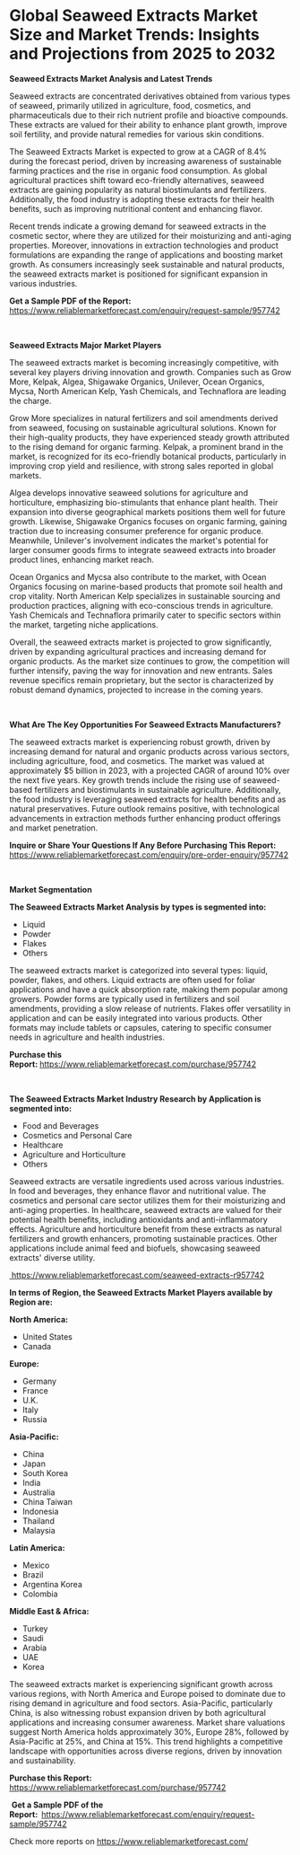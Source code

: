 <p><h1>Global Seaweed Extracts Market Size and Market Trends: Insights and Projections from 2025 to 2032</h1></p><p><strong>Seaweed Extracts Market Analysis and Latest Trends</strong></p>
<p><p>Seaweed extracts are concentrated derivatives obtained from various types of seaweed, primarily utilized in agriculture, food, cosmetics, and pharmaceuticals due to their rich nutrient profile and bioactive compounds. These extracts are valued for their ability to enhance plant growth, improve soil fertility, and provide natural remedies for various skin conditions.</p><p>The Seaweed Extracts Market is expected to grow at a CAGR of 8.4% during the forecast period, driven by increasing awareness of sustainable farming practices and the rise in organic food consumption. As global agricultural practices shift toward eco-friendly alternatives, seaweed extracts are gaining popularity as natural biostimulants and fertilizers. Additionally, the food industry is adopting these extracts for their health benefits, such as improving nutritional content and enhancing flavor.</p><p>Recent trends indicate a growing demand for seaweed extracts in the cosmetic sector, where they are utilized for their moisturizing and anti-aging properties. Moreover, innovations in extraction technologies and product formulations are expanding the range of applications and boosting market growth. As consumers increasingly seek sustainable and natural products, the seaweed extracts market is positioned for significant expansion in various industries.</p></p>
<p><strong>Get a Sample PDF of the Report:&nbsp;</strong> <a href="https://www.reliablemarketforecast.com/enquiry/request-sample/957742?utm_campaign=2781&utm_medium=2&utm_source=Github&utm_content=ia&utm_term=06032025&utm_id=seaweed-extracts">https://www.reliablemarketforecast.com/enquiry/request-sample/957742</a></p>
<p>&nbsp;</p>
<p><strong>Seaweed Extracts Major Market Players</strong></p>
<p><p>The seaweed extracts market is becoming increasingly competitive, with several key players driving innovation and growth. Companies such as Grow More, Kelpak, Algea, Shigawake Organics, Unilever, Ocean Organics, Mycsa, North American Kelp, Yash Chemicals, and Technaflora are leading the charge.</p><p>Grow More specializes in natural fertilizers and soil amendments derived from seaweed, focusing on sustainable agricultural solutions. Known for their high-quality products, they have experienced steady growth attributed to the rising demand for organic farming. Kelpak, a prominent brand in the market, is recognized for its eco-friendly botanical products, particularly in improving crop yield and resilience, with strong sales reported in global markets.</p><p>Algea develops innovative seaweed solutions for agriculture and horticulture, emphasizing bio-stimulants that enhance plant health. Their expansion into diverse geographical markets positions them well for future growth. Likewise, Shigawake Organics focuses on organic farming, gaining traction due to increasing consumer preference for organic produce. Meanwhile, Unilever's involvement indicates the market's potential for larger consumer goods firms to integrate seaweed extracts into broader product lines, enhancing market reach.</p><p>Ocean Organics and Mycsa also contribute to the market, with Ocean Organics focusing on marine-based products that promote soil health and crop vitality. North American Kelp specializes in sustainable sourcing and production practices, aligning with eco-conscious trends in agriculture. Yash Chemicals and Technaflora primarily cater to specific sectors within the market, targeting niche applications.</p><p>Overall, the seaweed extracts market is projected to grow significantly, driven by expanding agricultural practices and increasing demand for organic products. As the market size continues to grow, the competition will further intensify, paving the way for innovation and new entrants. Sales revenue specifics remain proprietary, but the sector is characterized by robust demand dynamics, projected to increase in the coming years.</p></p>
<p>&nbsp;</p>
<p><strong>What Are The Key Opportunities For Seaweed Extracts Manufacturers?</strong></p>
<p><p>The seaweed extracts market is experiencing robust growth, driven by increasing demand for natural and organic products across various sectors, including agriculture, food, and cosmetics. The market was valued at approximately $5 billion in 2023, with a projected CAGR of around 10% over the next five years. Key growth trends include the rising use of seaweed-based fertilizers and biostimulants in sustainable agriculture. Additionally, the food industry is leveraging seaweed extracts for health benefits and as natural preservatives. Future outlook remains positive, with technological advancements in extraction methods further enhancing product offerings and market penetration.</p></p>
<p><strong>Inquire or Share Your Questions If Any Before Purchasing This Report:</strong> <a href="https://www.reliablemarketforecast.com/enquiry/pre-order-enquiry/957742?utm_campaign=2781&utm_medium=2&utm_source=Github&utm_content=ia&utm_term=06032025&utm_id=seaweed-extracts">https://www.reliablemarketforecast.com/enquiry/pre-order-enquiry/957742</a></p>
<p>&nbsp;</p>
<p><strong>Market Segmentation</strong></p>
<p><strong>The Seaweed Extracts Market Analysis by types is segmented into:</strong></p>
<p><ul><li>Liquid</li><li>Powder</li><li>Flakes</li><li>Others</li></ul></p>
<p><p>The seaweed extracts market is categorized into several types: liquid, powder, flakes, and others. Liquid extracts are often used for foliar applications and have a quick absorption rate, making them popular among growers. Powder forms are typically used in fertilizers and soil amendments, providing a slow release of nutrients. Flakes offer versatility in application and can be easily integrated into various products. Other formats may include tablets or capsules, catering to specific consumer needs in agriculture and health industries.</p></p>
<p><strong>Purchase this Report:&nbsp;</strong><a href="https://www.reliablemarketforecast.com/purchase/957742?utm_campaign=2781&utm_medium=2&utm_source=Github&utm_content=ia&utm_term=06032025&utm_id=seaweed-extracts">https://www.reliablemarketforecast.com/purchase/957742</a></p>
<p>&nbsp;</p>
<p><strong>The Seaweed Extracts Market Industry Research by Application is segmented into:</strong></p>
<p><ul><li>Food and Beverages</li><li>Cosmetics and Personal Care</li><li>Healthcare</li><li>Agriculture and Horticulture</li><li>Others</li></ul></p>
<p><p>Seaweed extracts are versatile ingredients used across various industries. In food and beverages, they enhance flavor and nutritional value. The cosmetics and personal care sector utilizes them for their moisturizing and anti-aging properties. In healthcare, seaweed extracts are valued for their potential health benefits, including antioxidants and anti-inflammatory effects. Agriculture and horticulture benefit from these extracts as natural fertilizers and growth enhancers, promoting sustainable practices. Other applications include animal feed and biofuels, showcasing seaweed extracts' diverse utility.</p></p>
<p><a href="https://www.reliablemarketforecast.com/seaweed-extracts-r957742?utm_campaign=2781&utm_medium=2&utm_source=Github&utm_content=ia&utm_term=06032025&utm_id=seaweed-extracts">&nbsp;https://www.reliablemarketforecast.com/seaweed-extracts-r957742</a></p>
<p><strong>In terms of Region, the Seaweed Extracts Market Players available by Region are:</strong></p>
<p>
    <p> <strong> North America: </strong>
        <ul>
            <li>United States</li>
            <li>Canada</li>
        </ul>
        </p> 
    <p> <strong> Europe: </strong>
        <ul>
            <li>Germany</li>
            <li>France</li>
            <li>U.K.</li>
            <li>Italy</li>
            <li>Russia</li>
        </ul>
        </p> 
    <p> <strong> Asia-Pacific: </strong>
        <ul>
            <li>China</li>
            <li>Japan</li>
            <li>South Korea</li>
            <li>India</li>
            <li>Australia</li>
            <li>China Taiwan</li>
            <li>Indonesia</li>
            <li>Thailand</li>
            <li>Malaysia</li>
        </ul>
        </p> 
    <p> <strong> Latin America: </strong>
        <ul>
            <li>Mexico</li>
            <li>Brazil</li>
            <li>Argentina Korea</li>
            <li>Colombia</li>
        </ul>
        </p> 
    <p> <strong> Middle East & Africa: </strong>
        <ul>
            <li>Turkey</li>
            <li>Saudi</li>
            <li>Arabia</li>
            <li>UAE</li>
            <li>Korea</li>
        </ul>
    </p>
    </p>
<p><p>The seaweed extracts market is experiencing significant growth across various regions, with North America and Europe poised to dominate due to rising demand in agriculture and food sectors. Asia-Pacific, particularly China, is also witnessing robust expansion driven by both agricultural applications and increasing consumer awareness. Market share valuations suggest North America holds approximately 30%, Europe 28%, followed by Asia-Pacific at 25%, and China at 15%. This trend highlights a competitive landscape with opportunities across diverse regions, driven by innovation and sustainability.</p></p>
<p><strong>Purchase this Report: </strong><a href="https://www.reliablemarketforecast.com/purchase/957742?utm_campaign=2781&utm_medium=2&utm_source=Github&utm_content=ia&utm_term=06032025&utm_id=seaweed-extracts">https://www.reliablemarketforecast.com/purchase/957742</a></p>
<p>&nbsp;<strong>Get a Sample PDF of the Report:&nbsp;&nbsp;</strong><a href="https://www.reliablemarketforecast.com/enquiry/request-sample/957742?utm_campaign=2781&utm_medium=2&utm_source=Github&utm_content=ia&utm_term=06032025&utm_id=seaweed-extracts">https://www.reliablemarketforecast.com/enquiry/request-sample/957742</a></p>
<p><strong></strong></p>
<p>Check more reports on <a href="https://www.reliablemarketforecast.com/?utm_campaign=2781&utm_medium=2&utm_source=Github&utm_content=ia&utm_term=06032025&utm_id=seaweed-extracts">https://www.reliablemarketforecast.com/</a></p>